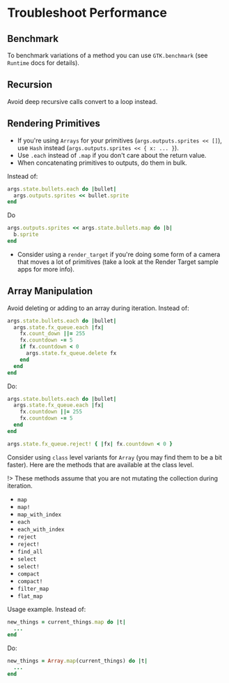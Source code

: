 # Troubleshoot Performance

## Benchmark

To benchmark variations of a method you can use `GTK.benchmark` (see
`Runtime` docs for details).

## Recursion

Avoid deep recursive calls convert to a loop instead.

## Rendering Primitives
- If you're using `Arrays` for your primitives (`args.outputs.sprites
  << []`), use `Hash` instead (`args.outputs.sprites << { x: ... }`).
- Use `.each` instead of `.map` if you don't care about the return value.
- When concatenating primitives to outputs, do them in bulk.

Instead of:

```ruby
args.state.bullets.each do |bullet|
  args.outputs.sprites << bullet.sprite
end
```

Do

```ruby
args.outputs.sprites << args.state.bullets.map do |b|
  b.sprite
end
```

- Consider using a `render_target` if you're doing some form of a
  camera that moves a lot of primitives (take a look at the Render
  Target sample apps for more info).

## Array Manipulation
Avoid deleting or adding to an array during iteration. Instead of:

  ```ruby
  args.state.bullets.each do |bullet|
    args.state.fx_queue.each |fx|
      fx.count_down ||= 255
      fx.countdown -= 5
      if fx.countdown < 0
        args.state.fx_queue.delete fx
      end
    end
  end
  ```

Do:

  ```ruby
  args.state.bullets.each do |bullet|
    args.state.fx_queue.each |fx|
      fx.countdown ||= 255
      fx.countdown -= 5
    end
  end

  args.state.fx_queue.reject! { |fx| fx.countdown < 0 }
  ```

Consider using `class` level variants for `Array` (you may find them to be
a bit faster). Here are the methods that are available at the class
level.

!> These methods assume that you are not mutating the collection during iteration.

- `map`
- `map!`
- `map_with_index`
- `each`
- `each_with_index`
- `reject`
- `reject!`
- `find_all`
- `select`
- `select!`
- `compact`
- `compact!`
- `filter_map`
- `flat_map`

Usage example. Instead of:

```ruby
new_things = current_things.map do |t|
  ...
end
```

Do:

```ruby
new_things = Array.map(current_things) do |t|
  ...
end
```
